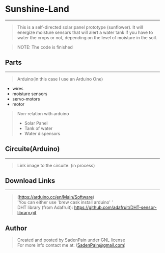 # Sunshine-Land
---
>This is a self-directed solar panel prototype (sunflower). It will energize moisture sensors that will alert a water tank if you have to water the crops or not, depending on the level of moisture in the soil.

> NOTE: The code is finished

## Parts
---
> Arduino(in this case I use an Arduino One)
  * wires
  * moisture sensors
  * servo-motors
  * motor

> Non-relation with arduino
> - Solar Panel
> - Tank of water
> - Water dispensors

## Circuite(Arduino)
---
> Link image to the circuite: (in process)

## Download Links
---
> (https://arduino.cc/en/Main/Software) \
> 'You can either use 'brew cask install arduino' ' \
> DHT library (from Adafruit): https://github.com/adafruit/DHT-sensor-library.git
## Author
> Created and posted by SadenPain under GNL license \
> For more info contact me at:
> (SadenPain@gmail.com)
